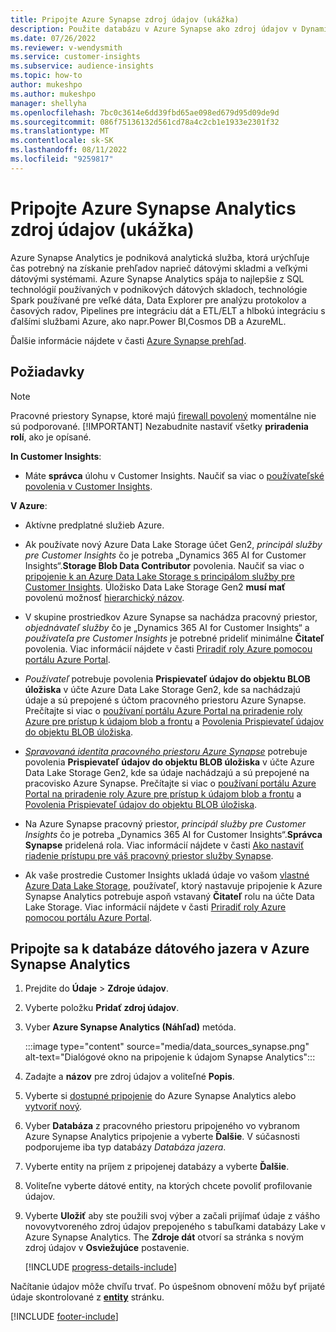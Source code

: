 ```yaml
---
title: Pripojte Azure Synapse zdroj údajov (ukážka)
description: Použite databázu v Azure Synapse ako zdroj údajov v Dynamics 365 Customer Insights.
ms.date: 07/26/2022
ms.reviewer: v-wendysmith
ms.service: customer-insights
ms.subservice: audience-insights
ms.topic: how-to
author: mukeshpo
ms.author: mukeshpo
manager: shellyha
ms.openlocfilehash: 7bc0c3614e6dd39fbd65ae098ed679d95d09de9d
ms.sourcegitcommit: 086f75136132d561cd78a4c2cb1e1933e2301f32
ms.translationtype: MT
ms.contentlocale: sk-SK
ms.lasthandoff: 08/11/2022
ms.locfileid: "9259817"
---
```

# <a name="connect-an-azure-synapse-analytics-data-source-preview"></a>Pripojte Azure Synapse Analytics zdroj údajov (ukážka)

Azure Synapse Analytics je podniková analytická služba, ktorá urýchľuje čas potrebný na získanie prehľadov naprieč dátovými skladmi a veľkými dátovými systémami. Azure Synapse Analytics spája to najlepšie z SQL technológií používaných v podnikových dátových skladoch, technológie Spark používané pre veľké dáta, Data Explorer pre analýzu protokolov a časových radov, Pipelines pre integráciu dát a ETL/ELT a hlbokú integráciu s ďalšími službami Azure, ako napr.Power BI,Cosmos DB a AzureML.

Ďalšie informácie nájdete v časti [Azure Synapse prehľad](/azure/synapse-analytics/overview-what-is).

## <a name="prerequisites"></a>Požiadavky

> [!NOTE]
> Pracovné priestory Synapse, ktoré majú [firewall povolený](/azure/synapse-analytics/security/synapse-workspace-ip-firewall) momentálne nie sú podporované.
> [!IMPORTANT]
> Nezabudnite nastaviť všetky **priradenia rolí**, ako je opísané.  

**In Customer Insights**:

* Máte **správca** úlohu v Customer Insights. Naučiť sa viac o [používateľské povolenia v Customer Insights](permissions.md#add-users).

**V Azure**:

- Aktívne predplatné služieb Azure.

- Ak používate nový Azure Data Lake Storage účet Gen2, *principál služby pre Customer Insights* čo je potreba „Dynamics 365 AI for Customer Insights“.**Storage Blob Data Contributor** povolenia. Naučiť sa viac o [pripojenie k an Azure Data Lake Storage s principálom služby pre Customer Insights](connect-service-principal.md). Úložisko Data Lake Storage Gen2 **musí mať** povolenú možnosť [hierarchický názov](/azure/storage/blobs/data-lake-storage-namespace).

- V skupine prostriedkov Azure Synapse sa nachádza pracovný priestor, *objednávateľ služby* čo je „Dynamics 365 AI for Customer Insights“ a *používateľa pre Customer Insights* je potrebné prideliť minimálne **Čitateľ** povolenia. Viac informácií nájdete v časti [Priradiť roly Azure pomocou portálu Azure Portal](/azure/role-based-access-control/role-assignments-portal).

- *Používateľ* potrebuje povolenia **Prispievateľ údajov do objektu BLOB úložiska** v účte Azure Data Lake Storage Gen2, kde sa nachádzajú údaje a sú prepojené s účtom pracovného priestoru Azure Synapse. Prečítajte si viac o [používaní portálu Azure Portal na priradenie roly Azure pre prístup k údajom blob a frontu](/azure/storage/common/storage-auth-aad-rbac-portal) a [Povolenia Prispievateľ údajov do objektu BLOB úložiska](/azure/role-based-access-control/built-in-roles#storage-blob-data-contributor).

- *[Spravovaná identita pracovného priestoru Azure Synapse](/azure/synapse-analytics/security/synapse-workspace-managed-identity)* potrebuje povolenia **Prispievateľ údajov do objektu BLOB úložiska** v účte Azure Data Lake Storage Gen2, kde sa údaje nachádzajú a sú prepojené na pracovisko Azure Synapse. Prečítajte si viac o [používaní portálu Azure Portal na priradenie roly Azure pre prístup k údajom blob a frontu](/azure/storage/common/storage-auth-aad-rbac-portal) a [Povolenia Prispievateľ údajov do objektu BLOB úložiska](/azure/role-based-access-control/built-in-roles#storage-blob-data-contributor).

- Na Azure Synapse pracovný priestor, *principál služby pre Customer Insights* čo je potreba „Dynamics 365 AI for Customer Insights“.**Správca Synapse** pridelená rola. Viac informácií nájdete v časti [Ako nastaviť riadenie prístupu pre váš pracovný priestor služby Synapse](/azure/synapse-analytics/security/how-to-set-up-access-control).

- Ak vaše prostredie Customer Insights ukladá údaje vo vašom [vlastné Azure Data Lake Storage](own-data-lake-storage.md), používateľ, ktorý nastavuje pripojenie k Azure Synapse Analytics potrebuje aspoň vstavaný **Čitateľ** rolu na účte Data Lake Storage. Viac informácií nájdete v časti [Priradiť roly Azure pomocou portálu Azure Portal](/azure/role-based-access-control/role-assignments-portal).

## <a name="connect-to-the-data-lake-database-in-azure-synapse-analytics"></a>Pripojte sa k databáze dátového jazera v Azure Synapse Analytics

1. Prejdite do **Údaje** > **Zdroje údajov**.

1. Vyberte položku **Pridať zdroj údajov**.

1. Vyber **Azure Synapse Analytics (Náhľad)** metóda.

   :::image type="content" source="media/data_sources_synapse.png" alt-text="Dialógové okno na pripojenie k údajom Synapse Analytics":::
  
1. Zadajte a **názov** pre zdroj údajov a voliteľné **Popis**.

1. Vyberte si [dostupné pripojenie](connections.md) do Azure Synapse Analytics alebo [vytvoriť nový](export-azure-synapse-analytics.md#set-up-connection-to-azure-synapse).

1. Vyber **Databáza** z pracovného priestoru pripojeného vo vybranom Azure Synapse Analytics pripojenie a vyberte **Ďalšie**. V súčasnosti podporujeme iba typ databázy *Databáza jazera*.

1. Vyberte entity na príjem z pripojenej databázy a vyberte **Ďalšie**.

1. Voliteľne vyberte dátové entity, na ktorých chcete povoliť profilovanie údajov.

1. Vyberte **Uložiť** aby ste použili svoj výber a začali prijímať údaje z vášho novovytvoreného zdroj údajov prepojeného s tabuľkami databázy Lake v Azure Synapse Analytics. The **Zdroje dát** otvorí sa stránka s novým zdroj údajov v **Osviežujúce** postavenie.

   [!INCLUDE [progress-details-include](includes/progress-details-pane.md)]

Načítanie údajov môže chvíľu trvať. Po úspešnom obnovení môžu byť prijaté údaje skontrolované z [**entity**](entities.md) stránku.

[!INCLUDE [footer-include](includes/footer-banner.md)]
